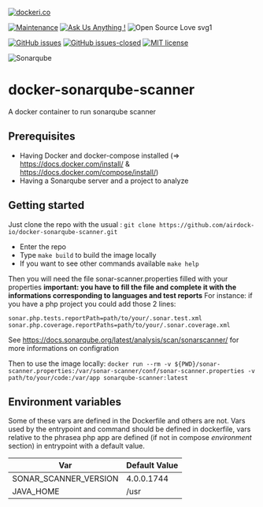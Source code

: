 [![dockeri.co](https://dockeri.co/image/airdock/sonarqube-scanner)](https://hub.docker.com/r/airdock/sonarqube-scanner)

[![Maintenance](https://img.shields.io/badge/Maintained%3F-yes-green.svg?style=for-the-badge)](https://GitHub.com/airdock-io/docker-sonarqube-scanner/graphs/commit-activity)
[![Ask Us Anything !](https://img.shields.io/badge/Ask%20us-anything-1abc9c.svg?style=for-the-badge)](https://github.com/airdock-io)
![Open Source Love svg1](https://img.shields.io/static/v1?label=OpenSource&message=%E2%9D%A4&color=blue&style=for-the-badge)

[![GitHub issues](https://img.shields.io/github/issues/airdock-io/docker-sonarqube-scanner.svg?style=flat-square)](https://GitHub.com/airdock-io/docker-sonarqube-scanner/issues/)
[![GitHub issues-closed](https://img.shields.io/github/issues-closed/airdock-io/docker-sonarqube-scanner.svg?style=flat-square)](https://GitHub.com/airdock-io/docker-sonarqube-scanner/issues?q=is%3Aissue+is%3Aclosed)
[![MIT license](https://img.shields.io/badge/License-MIT-blue.svg?style=flat-square)](https://lbesson.mit-license.org/)


![Sonarqube](https://www.sonarqube.org/logos/index/sonarqube-logo.png)
# docker-sonarqube-scanner
A docker container to run sonarqube scanner

## Prerequisites

  - Having Docker and docker-compose installed (=> https://docs.docker.com/install/ & https://docs.docker.com/compose/install/)
  - Having a Sonarqube server and a project to analyze

## Getting started
Just clone the repo with the usual : ```git clone https://github.com/airdock-io/docker-sonarqube-scanner.git```
 - Enter the repo
 - Type ```make build``` to build the image locally
 - If you want to see other commands available ```make help```

Then you will need the file sonar-scanner.properties filled with your properties
__important: you have to fill the file and complete it with the informations corresponding to languages and test reports__
For instance: if you have a php project you could add those 2 lines:
```
sonar.php.tests.reportPath=path/to/your/.sonar.test.xml
sonar.php.coverage.reportPaths=path/to/your/.sonar.coverage.xml
```
See https://docs.sonarqube.org/latest/analysis/scan/sonarscanner/ for more informations on configration

Then to use the image locally: ```docker run --rm -v ${PWD}/sonar-scanner.properties:/var/sonar-scanner/conf/sonar-scanner.properties -v path/to/your/code:/var/app sonarqube-scanner:latest```

<!-- Or to use the image form docker hub: ```docker run --rm -v ${PWD}/sonar-scanner.properties:/var/sonar-scanner/conf/sonar-scanner.properties -v path/to/your/code:/var/app ``` -->

## Environment variables
Some of these vars are defined in the Dockerfile and others are not. Vars used by the entrypoint and command should be defined in dockerfile, vars relative to the phrasea php app are defined (if not in compose *environment* section) in entrypoint with a default value.

| Var                     | Default Value |
|-------------------------|---------------|
| SONAR_SCANNER_VERSION   | 4.0.0.1744    |
| JAVA_HOME               | /usr          |